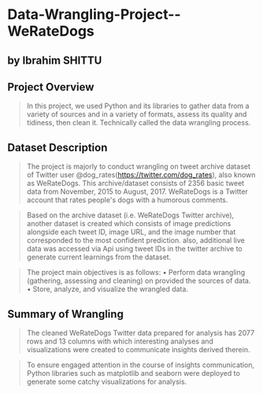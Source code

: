 # Data-Wrangling-Project--WeRateDogs
## by Ibrahim SHITTU

## Project Overview
> In this project, we used Python and its libraries to gather data from a variety of sources and in a variety of formats, assess its quality and tidiness, then clean it. Technically called the data wrangling process. 

## Dataset Description 
> The project is majorly to conduct wrangling on tweet archive dataset of Twitter user @dog_rates(https://twitter.com/dog_rates), also known as WeRateDogs. This archive/dataset consists of 2356 basic tweet data from November, 2015 to August, 2017. WeRateDogs is a Twitter account that rates people's dogs with a humorous comments.

> Based on the archive dataset (i.e. WeRateDogs Twitter archive), another dataset is created which consists of image predictions alongside each tweet ID, image URL, and the image number that corresponded to the most confident prediction. also, additional live data was accessed via Api using tweet IDs in the twitter archive to generate current learnings from the dataset.

> The project main objectives is as follows: 
> • Perform data wrangling (gathering, assessing and cleaning) on provided the sources of data. 
> • Store, analyze, and visualize the wrangled data. 

## Summary of Wrangling
> The cleaned WeRateDogs Twitter data prepared for analysis has 2077 rows and 13 columns with which interesting analyses and visualizations were created to communicate insights derived therein.

> To ensure engaged attention in the course of insights communication, Python libraries such as matplotlib and seaborn were deployed to generate some catchy visualizations for analysis.
